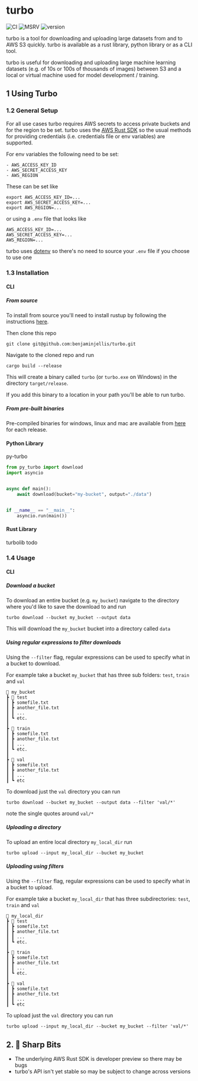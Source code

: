 # turbo 
![CI](https://github.com/benjaminjellis/turbo/actions/workflows/cd.yml/badge.svg) 
![MSRV](https://img.shields.io/badge/msrv-1.57.0-red) 
![version](https://img.shields.io/badge/version-0.3.0-blue)

turbo is a tool for downloading and uploading large datasets from and to AWS S3 quickly. turbo is available as a rust
library, python library or as a CLI tool. 

turbo is useful for downloading and uploading large machine learning datasets (e.g. of 10s or 100s of thousands of images) 
between S3 and a local or virtual machine used for model development / training.

## 1 Using Turbo

### 1.2 General Setup
For all use cases turbo requires AWS secrets to access private buckets and for the region to be set. turbo uses the
[AWS Rust SDK](https://github.com/awslabs/aws-sdk-rust) so the usual methods for providing credentials (i.e. credentials file
or env variables) are supported. 

For env variables the following need to be set:

    - AWS_ACCESS_KEY_ID
    - AWS_SECRET_ACCESS_KEY
    - AWS_REGION

These can be set like

```shell
export AWS_ACCESS_KEY_ID=...
export AWS_SECRET_ACCESS_KEY=...
export AWS_REGION=...
```

or using a ```.env``` file that looks like
```
AWS_ACCESS_KEY_ID=...
AWS_SECRET_ACCESS_KEY=...
AWS_REGION=...
```

turbo uses [dotenv](https://crates.io/crates/dotenv) so there's no need to source your ```.env``` file if you choose to
use one

### 1.3 Installation 


####  CLI

##### From source
To install from source you'll need to install rustup by following the instructions [here](https://rustup.rs/).

Then clone this repo
```shell
git clone git@github.com:benjaminjellis/turbo.git
```

Navigate to the cloned repo and run
```shell
cargo build --release
```

This will create a binary called ```turbo``` (or ```turbo.exe``` on Windows) in the directory
```target/release```.

If you add this binary to a location in your path you'll be able to run turbo.


##### From pre-built binaries
Pre-compiled binaries for windows, linux and mac are available from
[here](https://github.com/benjaminjellis/turbo/releases) for each release.


#### Python Library
py-turbo


```python
from py_turbo import download
import asyncio


async def main():
    await download(bucket="my-bucket", output="./data")


if __name__ == "__main__":
    asyncio.run(main())

```


#### Rust Library 
turbolib 
todo 


### 1.4 Usage


#### CLI

##### Download a bucket 
To download an entire bucket (e.g. ```my_bucket```) navigate to the directory where you'd like to save the download to
and run

```shell
turbo download --bucket my_bucket --output data
```

This will download the ```my_bucket``` bucket into a directory called ```data```

##### Using regular expressions to filter downloads
Using the ```--filter``` flag, regular expressions can be used to specify what in a bucket to download.

For example take a bucket ```my_bucket``` that has three sub folders: ```test```, ```train``` and ```val```

```
📂 my_bucket
┣ 📂 test
┃ ┣ somefile.txt
┃ ┣ another_file.txt
┃ ┃ ...
┃ ┗ etc.
┃
┣ 📂 train
┃ ┣ somefile.txt
┃ ┣ another_file.txt
┃ ┃ ...
┃ ┗ etc.
┃ 
┣ 📂 val
┃ ┣ somefile.txt
┃ ┣ another_file.txt
┃ ┃ ...
┃ ┗ etc
```

To download just the ```val``` directory you can run

```shell
turbo download --bucket my_bucket --output data --filter 'val/*'
```

note the single quotes around ```val/*```

##### Uploading a directory
To upload an entire local directory ```my_local_dir``` run

```shell
turbo upload --input my_local_dir --bucket my_bucket
```

##### Uploading using filters
Using the ```--filter``` flag, regular expressions can be used to specify what in a bucket to upload.

For example take a bucket ```my_local_dir``` that has three subdirectories: ```test```, ```train``` and ```val```

```
📂 my_local_dir
┣ 📂 test
┃ ┣ somefile.txt
┃ ┣ another_file.txt
┃ ┃ ...
┃ ┗ etc.
┃
┣ 📂 train
┃ ┣ somefile.txt
┃ ┣ another_file.txt
┃ ┃ ...
┃ ┗ etc.
┃ 
┣ 📂 val
┃ ┣ somefile.txt
┃ ┣ another_file.txt
┃ ┃ ...
┃ ┗ etc
```

To upload just the ```val``` directory you can run

```shell
turbo upload --input my_local_dir --bucket my_bucket --filter 'val/*'
```


## 2. 🔪 Sharp Bits 

- The underlying AWS Rust SDK is developer preview so there may be bugs
- turbo's API isn't yet stable so may be subject to change across versions
